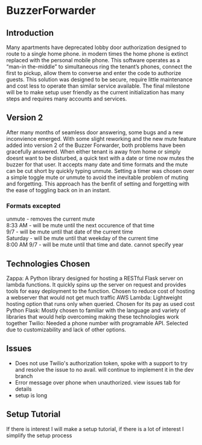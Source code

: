 # BuzzerForwarder
## Introduction
Many apartments have deprecated lobby door authorization designed to route to a single home phone. in modern times the home phone is extinct replaced with the personal mobile phone. This software operates as a “man-in the-middle” to simultaneous ring the tenant’s phones, connect the first to pickup, allow them to converse and enter the code to authorize guests. This solution was designed to be secure, require little maintenance and cost less to operate than similar service available. The final milestone will be to make setup user friendly as the current initialization has many steps and requires many accounts and services.

## Version 2
After many months of seamless door answering, some bugs and a new inconvience emerged. With some slight reworking and the new mute feature added into version 2 of the Buzzer Forwarder, both problems have been gracefully answered. When either tenant is away from home or simply doesnt want to be disturbed, a quick text with a date or time now mutes the buzzer for that user. It accepts many date and time formats and the mute can be cut short by quickly typing unmute. Setting a timer was chosen over a simple toggle mute or unmute to avoid the inevitable problem of muting and forgetting. This approach has the benfit of setting and forgetting with the ease of toggling back on in an instant.

### Formats excepted
unmute - removes the current mute <br />
8:33 AM - will be mute until the next occurence of that time <br />
9/7 - will be mute until that date of the current time <br />
Saturday - will be mute until that weekday of the current time <br />
8:00 AM 9/7 - will be mute until that time and date. cannot specify year <br />

## Technologies Chosen
Zappa: A Python library designed for hosting a RESTful Flask server on lambda functions. It quickly spins up the server on request and provides tools for easy deployment to the function. Chosen to reduce cost of hosting a webserver that would not get much traffic
AWS Lambda: Lightweight hosting option that runs only when queried. Chosen for its pay as used cost 
Python Flask: Mostly chosen to familiar with the language and variety of libraries that would help overcoming making these technologies work together
Twilio: Needed a phone number with programable API. Selected due to customizability and lack of other options.

## Issues
- Does not use Twilio's authorization token, spoke with a support to try and resolve the issue to no avail. will continue to implement it in the dev branch
- Error message over phone when unauthorized. view issues tab for details
- setup is long

## Setup Tutorial
If there is interest I will make a setup tutorial, if there is a lot of interest I simplify the setup process

